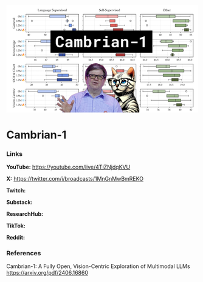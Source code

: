 ![thumbnail](thumbnail.png)

# Cambrian-1

### Links

**YouTube:** https://youtube.com/live/4TiZNjdqKVU

**X:** https://twitter.com/i/broadcasts/1MnGnMwBmREKO

**Twitch:**

**Substack:**

**ResearchHub:**

**TikTok:**

**Reddit:**

### References

Cambrian-1: A Fully Open, Vision-Centric Exploration of Multimodal LLMs
https://arxiv.org/pdf/2406.16860